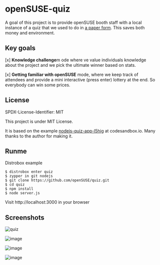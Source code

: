 # openSUSE-quiz

A goal of this project is to provide openSUSE booth staff with a local instance of a quiz that we used to do in [a paper form](https://github.com/openSUSE/artwork/tree/master/quizzes). This saves both money and environment.

## Key goals

[x] **Knowledge challenge**m ode where ve value individuals knowledge about the project and we pick the ultimate winner based on stats.

[x] **Getting familiar with openSUSE** mode, where we keep track of attendees and provide a mini interactive (press enter) lottery at the end. So everybody can win some prices.

## License

SPDX-License-Identifier: MIT

This project is under MIT License.

It is based on the example [nodejs-quiz-app-l5hig](https://codesandbox.io/p/sandbox/nodejs-quiz-app-l5hig) at codesandbox.io. Many thanks to the author for making it.

## Runme 

Distrobox example
```
$ distrobox enter quiz
$ zypper in git nodejs
$ git clone https://github.com/openSUSE/quiz.git
$ cd quiz
$ npm install
$ node server.js
```

Visit http://localhost:3000 in your browser


## Screenshots

![quiz](https://github.com/user-attachments/assets/8d945102-d7b0-4f0e-88b9-c6541dadfec7)

![image](https://github.com/user-attachments/assets/9704ff88-d9f1-4054-9c6c-aafbac88b7d1)

![image](https://github.com/user-attachments/assets/908b0650-0485-428e-a2af-02ffc691f1c1)

![image](https://github.com/user-attachments/assets/1da951bf-c2cd-497c-a32a-3a6dd7aad7f8)



